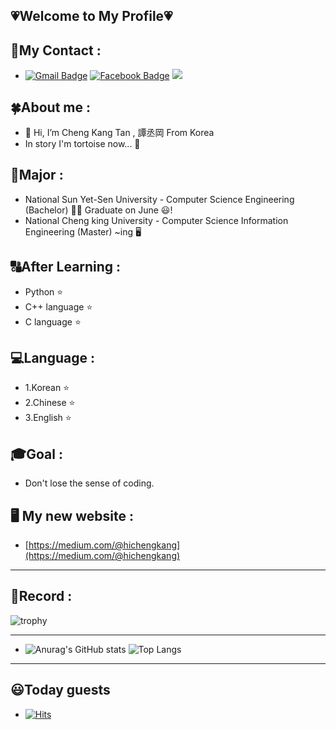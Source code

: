 ## 💗Welcome to My Profile💗 
## 🌟My Contact : 
- [![Gmail Badge](https://img.shields.io/badge/Gmail-d14836?style=flat-square&logo=Gmail&logoColor=white&link=mailto:ekatmdrkd7227@gmail.com)](mailto:ekatmdrkd7227@gmail.com)
  [![Facebook Badge](https://img.shields.io/badge/facebook-1877f2?style=flat-square&logo=facebook&logoColor=white&link=https://www.facebook.com/chengkang2001)](https://www.facebook.com/chengkang2001)
   <image src="https://img.shields.io/github/followers/TCK2001?style=social">
## 🍀About me : 
+ 👋 Hi, I’m Cheng Kang Tan , 譚丞岡 From Korea
+ In <The Tortoise and the Hare> story I'm tortoise now... 🐢     
## 🥇Major  :
+ National Sun Yet-Sen University - Computer Science Engineering  (Bachelor) 👨‍🎓 Graduate on June 😃!
+ National Cheng king University - Computer Science Information Engineering (Master) ~ing 🖥️
## 🔠After Learning :
+ Python :star:
+ C++ language :star:
+ C language :star:
## 💻Language :
+  1.Korean :star:
+  2.Chinese :star:
+  3.English :star:
## 🎓Goal  :
+ Don't lose the sense of coding.
## 🖥️ My new website : 
+ [https://medium.com/@hichengkang](https://medium.com/@hichengkang)
--------
## 🎁Record  :
![trophy](https://github-profile-trophy.vercel.app/?username=TCK2001)
<!---
[![commit combo](http://commitcombo.com/get?user=TCK2001&theme=Sunset-mini)](https://github.com/devxb/commitcombo)
--->
--------
- ![Anurag's GitHub stats](https://github-readme-stats.vercel.app/api?username=TCK2001&show_icons=true&theme=highcontrast)
  ![Top Langs](https://github-readme-stats.vercel.app/api/top-langs/?username=TCK2001&langs_count=8)
--------
## 😃Today guests 
- [![Hits](https://hits.seeyoufarm.com/api/count/incr/badge.svg?url=https%3A%2F%2Fgithub.com%2FTCK2001&count_bg=%2379C83D&title_bg=%23555555&icon=&icon_color=%23E7E7E7&title=hits&edge_flat=false)](https://hits.seeyoufarm.com)
 
<!---
TCK2001/TCK2001 is a ✨ special ✨ repository because its `README.md` (this file) appears on your GitHub profile.
You can click the Preview link to take a look at your changes.
--->
